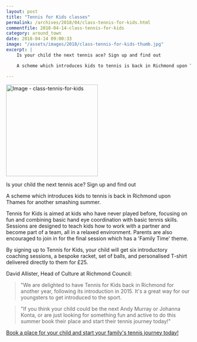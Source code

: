 ```yaml
---
layout: post
title: "Tennis for Kids classes"
permalink: /archives/2018/04/class-tennis-for-kids.html
commentfile: 2018-04-14-class-tennis-for-kids
category: around_town
date: 2018-04-14 09:00:33
image: "/assets/images/2018/class-tennis-for-kids-thumb.jpg"
excerpt: |
    Is your child the next tennis ace? Sign up and find out

    A scheme which introduces kids to tennis is back in Richmond upon Thames for another smashing summer.

---
```

<a href="/assets/images/2018/class-tennis-for-kids.jpg" title="Click for a larger image"><img src="/assets/images/2018/class-tennis-for-kids-thumb.jpg" width="250" alt="Image - class-tennis-for-kids"  class="photo right"/></a>

Is your child the next tennis ace? Sign up and find out

A scheme which introduces kids to tennis is back in Richmond upon Thames for another smashing summer.

Tennis for Kids is aimed at kids who have never played before, focusing on fun and combining basic hand eye coordination with basic tennis skills. Sessions are designed to teach kids how to work with a partner and become part of a team, all in a relaxed environment. Parents are also encouraged to join in for the final session which has a 'Family Time' theme.

By signing up to Tennis for Kids, your child will get six introductory coaching sessions, a bespoke racket, set of balls, and personalised T-shirt delivered directly to them for &pound;25.

David Allister, Head of Culture at Richmond Council:

> "We are delighted to have Tennis for Kids back in Richmond for another year, following its introduction in 2015. It's a great way for our youngsters to get introduced to the sport.


> "If you think your child could be the next Andy Murray or Johanna Konta, or are just looking for something fun and active to do this summer book their place and start their tennis journey today!"


[Book a place for your child and start your family's tennis journey today!]([clubspark.lta.org.uk/TennisForKids](https://clubspark.lta.org.uk/TennisForKids))
